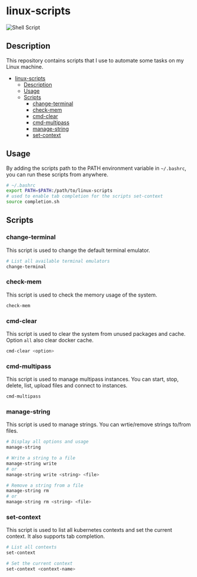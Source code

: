 # linux-scripts

![Shell Script](https://img.shields.io/badge/shell_script-%23121011.svg?style=for-the-badge&logo=gnu-bash&logoColor=white)

## Description

This repository contains scripts that I use to automate some tasks on my Linux machine.

- [linux-scripts](#linux-scripts)
  - [Description](#description)
  - [Usage](#usage)
  - [Scripts](#scripts)
    - [change-terminal](#change-terminal)
    - [check-mem](#check-mem)
    - [cmd-clear](#cmd-clear)
    - [cmd-multipass](#cmd-multipass)
    - [manage-string](#manage-string)
    - [set-context](#set-context)

## Usage

By adding the scripts path to the PATH environment variable in `~/.bashrc`, you can run these scripts from anywhere.

```bash
# ~/.bashrc
export PATH=$PATH:/path/to/linux-scripts
# used to enable tab completion for the scripts set-context
source completion.sh
```

## Scripts


### change-terminal

This script is used to change the default terminal emulator.

```bash
# List all available terminal emulators
change-terminal
```


### check-mem

This script is used to check the memory usage of the system.

```bash
check-mem
```

### cmd-clear

This script is used to clear the system from unused packages and cache. Option `all` also clear docker cache. 

```bash
cmd-clear <option>
```

### cmd-multipass

This script is used to manage multipass instances. You can start, stop, delete, list, upload files and connect to instances.

```bash
cmd-multipass
```

### manage-string

This script is used to manage strings. You can wrtie/remove strings to/from files.

```bash
# Display all options and usage
manage-string

# Write a string to a file
manage-string write 
# or
manage-string write <string> <file>

# Remove a string from a file
manage-string rm
# or
manage-string rm <string> <file>
```

### set-context

This script is used to list all kubernetes contexts and set the current context. It also supports tab completion.

```bash
# List all contexts
set-context

# Set the current context
set-context <context-name>
```

